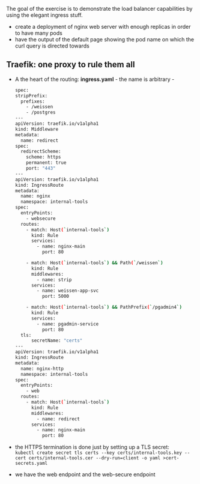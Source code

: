 The goal of the exercise is to demonstrate the load balancer capabilities by using the elegant ingress stuff.  
- create a deployment of nginx web server with enough replicas in order to have many pods  
- have the output of the default page showing the pod name on which the curl query is directed towards  

## Traefik: one proxy to rule them all 
* A the heart of the routing: **ingress.yaml** - the name is arbitrary -
  ```bash
  spec:
  stripPrefix:
    prefixes:
      - /weissen
      - /postgres
  ---
  apiVersion: traefik.io/v1alpha1
  kind: Middleware
  metadata:
    name: redirect
  spec:
    redirectScheme:
      scheme: https
      permanent: true
      port: "443"
  ---
  apiVersion: traefik.io/v1alpha1
  kind: IngressRoute
  metadata:
    name: nginx
    namespace: internal-tools
  spec:
    entryPoints:
      - websecure
    routes:
      - match: Host(`internal-tools`)
        kind: Rule
        services:
          - name: nginx-main
            port: 80

      - match: Host(`internal-tools`) && Path(`/weissen`)
        kind: Rule
        middlewares:
          - name: strip
        services:
          - name: weissen-app-svc
            port: 5000

      - match: Host(`internal-tools`) && PathPrefix(`/pgadmin4`)
        kind: Rule
        services:
          - name: pgadmin-service
            port: 80
    tls:
        secretName: "certs"
  ---
  apiVersion: traefik.io/v1alpha1
  kind: IngressRoute
  metadata:
    name: nginx-http
    namespace: internal-tools
  spec:
    entryPoints:
      - web
    routes:
      - match: Host(`internal-tools`)
        kind: Rule
        middlewares:
          - name: redirect
        services:
          - name: nginx-main
            port: 80
  ```

* the HTTPS termination is done just by setting up a TLS secret:  
  `kubectl create secret tls certs --key certs/internal-tools.key --cert certs/internal-tools.cer --dry-run=client -o yaml >cert-secrets.yaml`
* we have the web endpoint and the web-secure endpoint 

